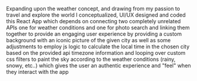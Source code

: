 Expanding upon the weather concept, and drawing from my passion to travel and explore the world
I conceptualized, UI/UX designed and coded this React App which depends on connecting two completely unrelated APIs
one for weather conditions and one for photo search
and linking them together to provide an engaging user experience 
by providing a custom background with an iconic picture of the given city
as well as some adjustments to employ js logic to calculate the local time in the chosen city 
based on the provided api timezone information
and looping over custom css filters to paint the sky according to the weather conditions 
(rainy, snowy, etc..) which gives the user an authentic experience and "feel" when they interact with the app
